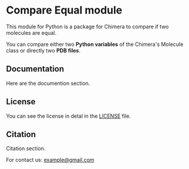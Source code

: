 # Compare Equal module

This module for Python is a package for Chimera to compare if two molecules are equal.

You can compare either two **Python variables** of the Chimera's Molecule class or directly two **PDB files**. 

## Documentation

Here are the documention section.

## License

You can see the license in detal in the [LICENSE](./LICENSE) file.

## Citation

Citation section. 

For contact us: example@gmail.com
